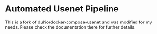 # Automated Usenet Pipeline

This is a fork of [duhio/docker-compose-usenet](https://github.com/duhio/docker-compose-usenet) and was modified for my needs.
Please check the documentation there for further details.


